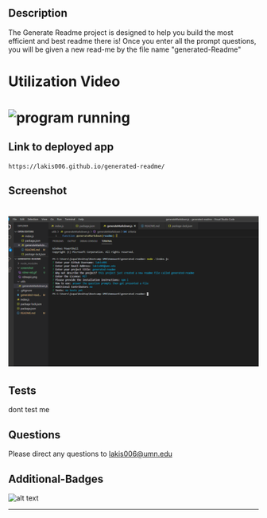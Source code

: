 

  # 

  ## Description
  The Generate Readme project is designed to help you build the most efficient and best readme there is! Once you enter all the prompt questions, you will be given a new read-me by the file name "generated-Readme"  
 
  # Utilization Video

  ![program running](screenshot/rdme-vid.gif)
=======



  ## Link to deployed app 
    https://lakis006.github.io/generated-readme/

 ## Screenshot

  ![program working](screenshot/pic-rdme.png) 
=======



  ## Tests
  dont test me 

  ## Questions
  Please direct any questions to lakis006@umn.edu


  ## Additional-Badges 
  ![alt text](https://img.shields.io/github/license/undefined/Winner!!.svg "Top Language Used")

  ---

  
